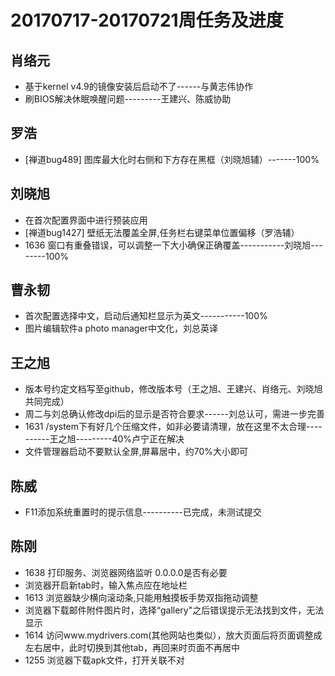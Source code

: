 # 20170717-20170721周任务及进度

## 肖络元
  - 基于kernel v4.9的镜像安装后启动不了------与黄志伟协作
  - 刷BIOS解决休眠唤醒问题---------王建兴、陈威协助

## 罗浩
  - [禅道bug489] 图库最大化时右侧和下方存在黑框（刘晓旭辅）-------100%

## 刘晓旭
  - 在首次配置界面中进行预装应用
  - [禅道bug1427] 壁纸无法覆盖全屏,任务栏右键菜单位置偏移（罗浩辅）
  - 1636 窗口有重叠错误，可以调整一下大小确保正确覆盖-----------刘晓旭--------100%

## 曹永韧
  - 首次配置选择中文，启动后通知栏显示为英文-----------100%
  - 图片编辑软件a photo manager中文化，刘总英译

## 王之旭
  - 版本号约定文档写至github，修改版本号（王之旭、王建兴、肖络元、刘晓旭共同完成）
  - 周二与刘总确认修改dpi后的显示是否符合要求------刘总认可，需进一步完善
  - 1631 /system下有好几个压缩文件，如非必要请清理，放在这里不太合理----------王之旭---------40%卢宁正在解决
  - 文件管理器启动不要默认全屏,屏幕居中，约70%大小即可

## 陈威
  - F11添加系统重置时的提示信息----------已完成，未测试提交

## 陈刚
  - 1638 打印服务、浏览器网络监听 0.0.0.0是否有必要
  - 浏览器开启新tab时，输入焦点应在地址栏
  - 1613 浏览器缺少横向滚动条,只能用触摸板手势双指拖动调整
  - 浏览器下载邮件附件图片时，选择“gallery"之后错误提示无法找到文件，无法显示
  - 1614 访问www.mydrivers.com(其他网站也类似），放大页面后将页面调整成左右居中，此时切换到其他tab，再回来时页面不再居中
  - 1255 浏览器下载apk文件，打开关联不对
